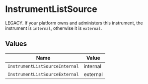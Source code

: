 # InstrumentListSource

LEGACY. If your platform owns and administers this instrument, the instrument is `internal`, otherwise it is `external`.


## Values

| Name                           | Value                          |
| ------------------------------ | ------------------------------ |
| `InstrumentListSourceInternal` | internal                       |
| `InstrumentListSourceExternal` | external                       |